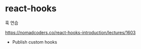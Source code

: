# react-hooks

훅 연습

https://nomadcoders.co/react-hooks-introduction/lectures/1603

- Publish custom hooks
